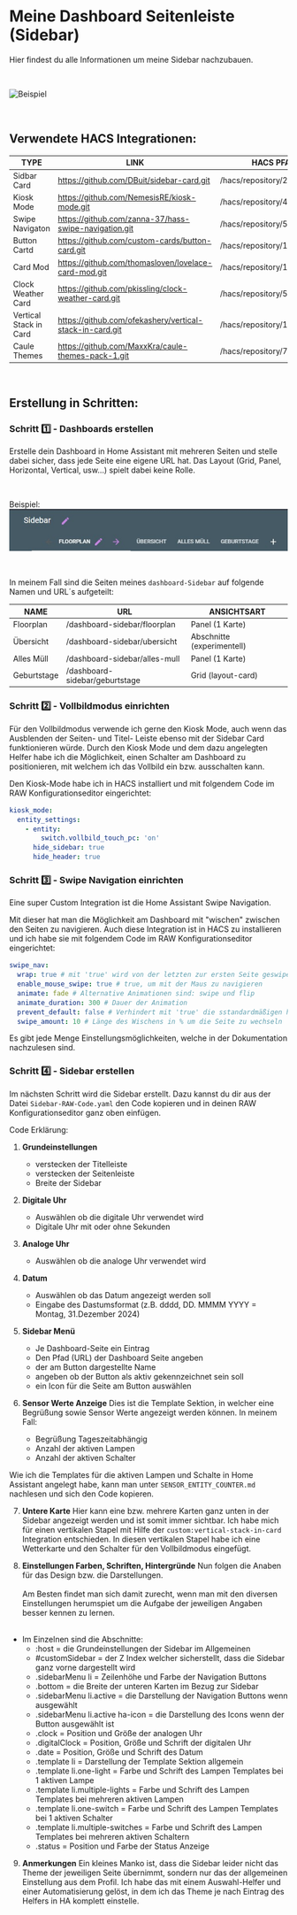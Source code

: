 # Meine Dashboard Seitenleiste (Sidebar)
Hier findest du alle Informationen um meine Sidebar nachzubauen.

<br>

![Beispiel](https://raw.githubusercontent.com/MaxxKra/README_images/master/Sidebar/Sidebar.gif)

<br>

## Verwendete HACS Integrationen:

| **TYPE** | **LINK** | **HACS PFAD** |
| --- | --- | --- |
| Sidbar Card | https://github.com/DBuit/sidebar-card.git | /hacs/repository/241825574 |
| Kiosk Mode | https://github.com/NemesisRE/kiosk-mode.git | /hacs/repository/497319128 |
| Swipe Navigaton | https://github.com/zanna-37/hass-swipe-navigation.git | /hacs/repository/5017254 |
| Button Cartd | https://github.com/custom-cards/button-card.git | /hacs/repository/146194325 |
| Card Mod | https://github.com/thomasloven/lovelace-card-mod.git | /hacs/repository/190927524 |
| Clock Weather Card | https://github.com/pkissling/clock-weather-card.git | /hacs/repository/522634019 |
| Vertical Stack in Card | https://github.com/ofekashery/vertical-stack-in-card.git | /hacs/repository/142051833 |
| Caule Themes | https://github.com/MaxxKra/caule-themes-pack-1.git | /hacs/repository/797533022 |


<br>


## Erstellung in Schritten:

### Schritt :one: - Dashboards erstellen


Erstelle dein Dashboard in Home Assistant mit mehreren Seiten und stelle dabei sicher, dass jede Seite eine eigene URL hat.
Das Layout (Grid, Panel, Horizontal, Vertical, usw...) spielt dabei keine Rolle.

<br>

Beispiel:
![Beispiel](https://raw.githubusercontent.com/MaxxKra/README_images/master/Sidebar/Dashboard_Seiten.jpg)

<br>

In meinem Fall sind die Seiten meines `dashboard-Sidebar` auf folgende Namen und URL´s aufgeteilt:

| **NAME** | **URL** | **ANSICHTSART** |
| --- | --- | --- |
| Floorplan | /dashboard-sidebar/floorplan | Panel (1 Karte) |
| Übersicht | /dashboard-sidebar/ubersicht | Abschnitte (experimentell) |
| Alles Müll | /dashboard-sidebar/alles-mull | Panel (1 Karte) |
| Geburtstage | /dashboard-sidebar/geburtstage | Grid (layout-card) |


### Schritt :two: - Vollbildmodus einrichten


Für den Vollbildmodus verwende ich gerne den Kiosk Mode, auch wenn das Ausblenden der Seiten- und Titel- Leiste ebenso mit der Sidebar Card funktionieren würde.
Durch den Kiosk Mode und dem dazu angelegten Helfer habe ich die Möglichkeit, einen Schalter am Dashboard zu positionieren, mit welchem ich das Vollbild ein bzw. ausschalten kann.

Den Kiosk-Mode habe ich in HACS installiert und mit folgendem Code im RAW Konfigurationseditor eingerichtet:


```yaml
kiosk_mode:
  entity_settings:
    - entity:
        switch.vollbild_touch_pc: 'on'
      hide_sidebar: true
      hide_header: true
```


### Schritt :three: - Swipe Navigation einrichten


Eine super Custom Integration ist die Home Assistant Swipe Navigation.

Mit dieser hat man die Möglichkeit am Dashboard mit "wischen" zwischen den Seiten zu navigieren.
Auch diese Integration ist in HACS zu installieren und ich habe sie mit folgendem Code im RAW Konfigurationseditor eingerichtet:


```yaml
swipe_nav:
  wrap: true # mit 'true' wird von der letzten zur ersten Seite geswiped
  enable_mouse_swipe: true # true, um mit der Maus zu navigieren
  animate: fade # Alternative Animationen sind: swipe und flip
  animate_duration: 300 # Dauer der Animation
  prevent_default: false # Verhindert mit 'true' die sstandardmäßigen horizontalen Wischaktionen
  swipe_amount: 10 # Länge des Wischens in % um die Seite zu wechseln
```


Es gibt jede Menge Einstellungsmöglichkeiten, welche in der Dokumentation nachzulesen sind. 



### Schritt :four: - Sidebar erstellen


Im nächsten Schritt wird die Sidebar erstellt. Dazu kannst du dir aus der Datei `Sidebar-RAW-Code.yaml` den Code kopieren und in deinen RAW Konfigurationseditor ganz oben einfügen.

Code Erklärung:

1. **Grundeinstellungen**
    - verstecken der Titelleiste
    - verstecken der Seitenleiste
    - Breite der Sidebar


2. **Digitale Uhr**
    - Auswählen ob die digitale Uhr verwendet wird
    - Digitale Uhr mit oder ohne Sekunden


3. **Analoge Uhr**
    - Auswählen ob die analoge Uhr verwendet wird


4. **Datum**
   - Auswählen ob das Datum angezeigt werden soll
   - Eingabe des Dastumsformat (z.B. dddd, DD. MMMM YYYY = Montag, 31.Dezember 2024)


5. **Sidebar Menü**
    - Je Dashboard-Seite ein Eintrag
    - Den Pfad (URL) der Dashboard Seite angeben
    - der am Button dargestellte Name
    - angeben ob der Button als aktiv gekennzeichnet sein soll
    - ein Icon für die Seite am Button auswählen


6. **Sensor Werte Anzeige**
Dies ist die Template Sektion, in welcher eine Begrüßung sowie Sensor Werte angezeigt werden können.
In meinem Fall:
   - Begrüßung Tageszeitabhängig
   - Anzahl der aktiven Lampen
   - Anzahl der aktiven Schalter

Wie ich die Templates für die aktiven Lampen und Schalte in Home Assistant angelegt habe, kann man unter `SENSOR_ENTITY_COUNTER.md` nachlesen und sich den Code kopieren.


7. **Untere Karte**
Hier kann eine bzw. mehrere Karten ganz unten in der Sidebar angezeigt werden und ist somit immer sichtbar.
Ich habe mich für einen vertikalen Stapel mit Hilfe der `custom:vertical-stack-in-card` Integration entschieden.
In diesen vertikalen Stapel habe ich eine Wetterkarte und den Schalter für den Vollbildmodus eingefügt.


8. **Einstellungen Farben, Schriften, Hintergründe**
Nun folgen die Anaben für das Design bzw. die Darstellungen.<br><br>
Am Besten findet man sich damit zurecht, wenn man mit den diversen Einstellungen herumspiet um die Aufgabe der jeweiligen Angaben besser kennen zu lernen.<br><br>
- Im Einzelnen sind die Abschnitte:
    - :host = die Grundeinstellungen der Sidebar im Allgemeinen
    - #customSidebar = der Z Index welcher sicherstellt, dass die Sidebar ganz vorne dargestellt wird
    - .sidebarMenu li = Zeilenhöhe und Farbe der Navigation Buttons
    - .bottom = die Breite der unteren Karten im Bezug zur Sidebar
    - .sidebarMenu li.active = die Darstellung der Navigation Buttons wenn ausgewählt
    - .sidebarMenu li.active ha-icon = die Darstellung des Icons wenn der Button ausgewählt ist
    - .clock = Position und Größe der analogen Uhr
    - .digitalClock = Position, Größe und Schrift der digitalen Uhr
    - .date = Position, Größe und Schrift des Datum
    - .template li = Darstellung der Template Sektion allgemein
    - .template li.one-light = Farbe und Schrift des Lampen Templates bei 1 aktiven Lampe
    - .template li.multiple-lights = Farbe und Schrift des Lampen Templates bei mehreren aktiven Lampen
    - .template li.one-switch = Farbe und Schrift des Lampen Templates bei 1 aktiven Schalter
    - .template li.multiple-switches = Farbe und Schrift des Lampen Templates bei mehreren aktiven Schaltern
    - .status = Position und Farbe der Status Anzeige


9. **Anmerkungen**
Ein kleines Manko ist, dass die Sidebar leider nicht das Theme der jeweiligen Seite übernimmt, sondern nur das der allgemeinen Einstellung aus dem Profil. Ich habe das mit einem Auswahl-Helfer und einer Automatisierung gelöst, in dem ich das Theme je nach Eintrag des Helfers in HA komplett einstelle.